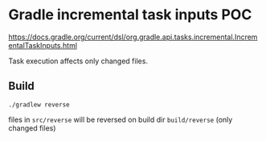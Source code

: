 # Gradle incremental task inputs POC
<https://docs.gradle.org/current/dsl/org.gradle.api.tasks.incremental.IncrementalTaskInputs.html>

Task execution affects only changed files.

## Build
```shell
./gradlew reverse
```
files in `src/reverse` will be reversed on build dir `build/reverse` (only changed files)
